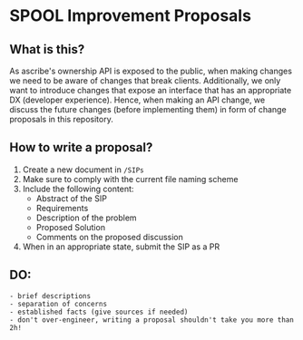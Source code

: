 # SPOOL Improvement Proposals


## What is this?

As ascribe's ownership API is exposed to the public, when making changes we
need to be aware of changes that break clients.
Additionally, we only want to introduce changes that expose an interface that
has an appropriate DX (developer experience).
Hence, when making an API change, we discuss the future changes (before
implementing them) in form of change proposals in this repository.


## How to write a proposal?

1. Create a new document in `/SIPs`
2. Make sure to comply with the current file naming scheme
3. Include the following content:
    - Abstract of the SIP
    - Requirements
    - Description of the problem
    - Proposed Solution
    - Comments on the proposed discussion
4. When in an appropriate state, submit the SIP as a PR


## DO:

    - brief descriptions
    - separation of concerns
    - established facts (give sources if needed)
    - don't over-engineer, writing a proposal shouldn't take you more than 2h!
